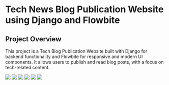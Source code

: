 <h1> Tech News Blog Publication Website using Django and Flowbite </h1>

<h2>Project Overview</h2>
<p>This project is a Tech Blog Publication Website built with Django for backend functionality and Flowbite for responsive and modern UI components. It allows users to publish and read blog posts, with a focus on tech-related content.</p>

![ ](https://github.com/user-attachments/assets/c1f80c7f-f676-4258-b306-3acbd4db4520)
![ ](https://github.com/user-attachments/assets/4d5a4a98-6a16-4450-ba45-3251bc7776b3)
![ ](https://github.com/user-attachments/assets/449d56a9-0952-4c99-81c9-3ccebf3dd67b)
![ ](https://github.com/user-attachments/assets/36efba9c-31b7-41e5-91fb-4faf31322b98)
![ ](https://github.com/user-attachments/assets/1bb20779-176e-43bd-9c59-5b7c3ba62358)
![ ](https://github.com/user-attachments/assets/44388287-06e4-4e73-a898-ae378494966f)
